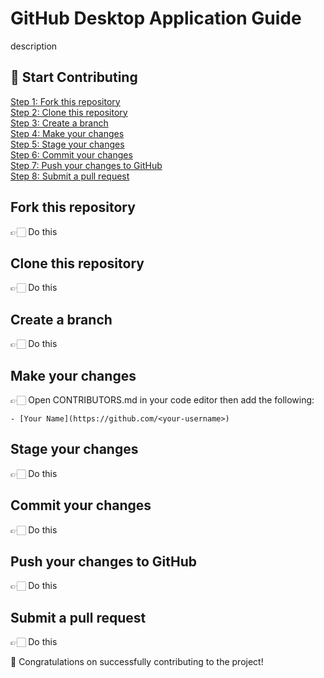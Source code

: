 # GitHub Desktop Application Guide

description

## 🚀 Start Contributing
[Step 1: Fork this repository](#fork-this-repository)  
[Step 2: Clone this repository](#clone-this-repository)  
[Step 3: Create a branch](#create-a-branch)  
[Step 4: Make your changes](#make-your-changes)  
[Step 5: Stage your changes](#stage-your-changes)  
[Step 6: Commit your changes](#commit-your-changes)  
[Step 7: Push your changes to GitHub](#push-your-changes-to-github)  
[Step 8: Submit a pull request](#submit-a-pull-request) 

## Fork this repository

👉🏻 Do this

## Clone this repository

👉🏻 Do this

## Create a branch

👉🏻 Do this

## Make your changes

👉🏻 Open CONTRIBUTORS.md in your code editor then add the following:
```
- [Your Name](https://github.com/<your-username>)
```

## Stage your changes

👉🏻 Do this


## Commit your changes

👉🏻 Do this

## Push your changes to GitHub

👉🏻 Do this


## Submit a pull request

👉🏻 Do this

🎉 Congratulations on successfully contributing to the project!






